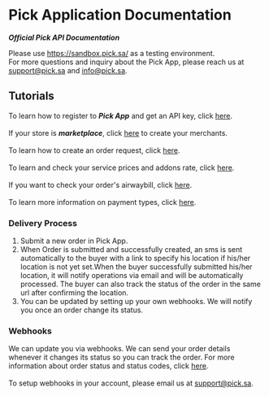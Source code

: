 # Pick Application Documentation

***Official Pick API Documentation***

Please use https://sandbox.pick.sa/ as a testing environment.<br>
For more questions and inquiry about the Pick App, please reach us at support@pick.sa and info@pick.sa.

## Tutorials
To learn how to register to ***Pick App*** and get an API key, click <a href="https://github.com/Pick-technical/Docs/blob/master/account_registration.md">here</a>.
<br><br>
If your store is ***marketplace***, click <a href="https://github.com/Pick-technical/Docs/blob/master/merchants.md">here</a> to create your merchants.
<br><br>
To learn how to create an order request, click <a href="https://github.com/Pick-technical/Docs/blob/master/orders.md">here</a>.
<br><br>
To learn and check your service prices and addons rate, click <a href="https://github.com/Pick-technical/Docs/blob/master/service_prices%20_and_addons_rate.md">here</a>.
<br><br>
If you want to check your order's airwaybill, click <a href="https://github.com/Pick-technical/Docs/blob/master/airway_bill.md">here</a>.
<br><br>
To learn more information on payment types, click <a href="https://github.com/Pick-technical/Docs/blob/master/payment_type.md">here</a>.

### Delivery Process
1. Submit a new order in Pick App.
2. When Order is submitted and successfully created, an sms is sent automatically to the buyer with a link to specify his location if his/her location is not yet set.When the buyer successfully submitted his/her location, it will notify operations via email and will be automatically processed. The buyer can also track the status of the order in the same url after confirming the location.
3. You can be updated by setting up your own webhooks. We will notify you once an order change its status.

### Webhooks
We can update you via webhooks.
We can send your order details whenever it changes its status so you can track the order. For
more information about order status and status codes, click <a href="https://github.com/Pick-technical/Docs/blob/master/order_status_and_status_codes.md">here</a>.
<br><br>
To setup webhooks in your account, please email us at support@pick.sa.
